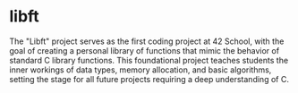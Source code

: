 # libft
The "Libft" project serves as the first coding project at 42 School, with the goal of creating a personal library of functions that mimic the behavior of standard C library functions. This foundational project teaches students the inner workings of data types, memory allocation, and basic algorithms, setting the stage for all future projects requiring a deep understanding of C.
